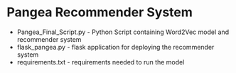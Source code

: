 # Pangea Recommender System 

- Pangea_Final_Script.py - Python Script containing Word2Vec model and recommender system 
- flask_pangea.py - flask application for deploying the recommender system
- requirements.txt - requirements needed to run the model 

